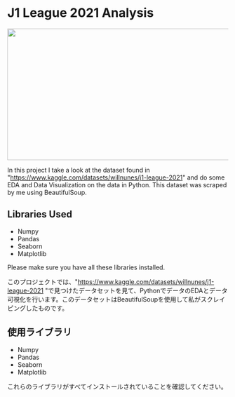 # J1 League 2021 Analysis

<img src="https://japanteams.com/wp-content/uploads/2021/02/J2021.png" width="600" height="300" />


In this project I take a look at the dataset found in "https://www.kaggle.com/datasets/willnunes/j1-league-2021" and do some EDA and Data Visualization on the data in Python. This dataset was scraped by me using BeautifulSoup.

## Libraries Used
* Numpy
* Pandas
* Seaborn
* Matplotlib

Please make sure you have all these libraries installed.


このプロジェクトでは、"https://www.kaggle.com/datasets/willnunes/j1-league-2021 "で見つけたデータセットを見て、PythonでデータのEDAとデータ可視化を行います。このデータセットはBeautifulSoupを使用して私がスクレイピングしたものです。

## 使用ライブラリ
* Numpy
* Pandas
* Seaborn
* Matplotlib

これらのライブラリがすべてインストールされていることを確認してください。

